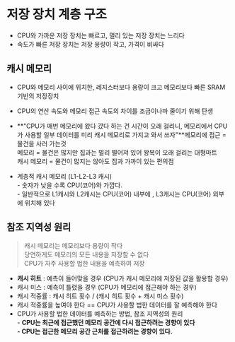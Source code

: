 # 저장 장치 계층 구조

-   CPU와 가까운 저장 장치는 빠르고, 멀리 있는 저장 장치는 느리다
-   속도가 빠른 저장 장치는 저장 용량이 작고, 가격이 비싸다

## 캐시 메모리

-   CPU와 메모리 사이에 위치한, 레지스터보다 용량이 크고 메모리보다 빠른 SRAM 기반의 저장장치
-   CPU의 연산 속도와 메모리 접근 속도의 차이를 조금이나마 줄이기 위해 탄생
-   **"CPU가 매번 메모리에 왔다 갔다 하는 건 시간이 오래 걸리니, 메모리에서 CPU가 사용할 일부 데이터를 미리 캐시 메모리로 가지고 와서 쓰자"**메모리에 접근 = 물건을 사러 가는것  
    메모리 = 물건은 많지만 집과는 멀리 떨어져 있어 왕복이 오래 걸리는 대형마트  
    캐시 메모리 = 물건이 많지는 않아도 집과 가까이 있는 편의점


-   계층적 캐시 메모리 (L1-L2-L3 캐시)  
    \- 숫자가 낮을 수록 CPU(코어)와 가깝다.  
    \- 일반적으로 L1캐시와 L2캐시는 CPU(코어) 내부에 , L3캐시는 CPU(코어) 외부에 위치해 있다

## 참조 지역성 원리

> 캐시 메모리는 메모리보다 용량이 작다  
> 당연하게도 메모리의 모든 내용을 저장할 수 없다  
> CPU가 자주 사용할 법한 내용을 예측하여 저장

-   **캐시 히트** : 예측이 들어맞을 경우 (CPU가 캐시 메모리에 저장된 값을 활용할 경우)
-   캐시 미스 : 예측이 틀렸을 경우 (CPU가 메모리에 접근해야 하는 경우)
-   캐시 적중률 : 캐시 히트 횟수 / (캐시 히트 횟수 + 캐시 미스 횟수)
-   캐시 적중률을 높여야 한다 == CPU가 사용할 법한 데이터를 잘 예측해야 한다
-   CPU가 사용할 법한 데이터를 예측하는 방법, 참조 지역성의 원리  
    \- **CPU는 최근에 접근했던 메모리 공간에 다시 접근하려는 경향이 있다  
    \- CPU는 접근한 메모리 공간 근처를 접근하려는 경향이 있다.**